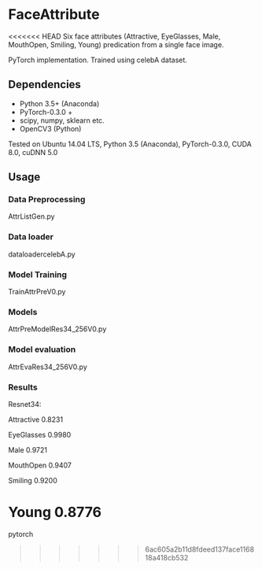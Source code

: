 # FaceAttribute
<<<<<<< HEAD
Six face attributes (Attractive, EyeGlasses, Male, MouthOpen, Smiling, Young) predication from a single face image.

PyTorch implementation. Trained using celebA dataset.

## Dependencies
- Python 3.5+ (Anaconda)
- PyTorch-0.3.0 +
- scipy, numpy, sklearn etc.
- OpenCV3 (Python)

Tested on Ubuntu 14.04 LTS, Python 3.5 (Anaconda), PyTorch-0.3.0, CUDA 8.0, cuDNN 5.0

## Usage
### Data Preprocessing

AttrListGen.py

### Data loader
dataloadercelebA.py

### Model Training

TrainAttrPreV0.py

### Models

AttrPreModelRes34_256V0.py

### Model evaluation

AttrEvaRes34_256V0.py

### Results
Resnet34:

Attractive 0.8231

EyeGlasses 0.9980

Male  0.9721
  
MouthOpen  0.9407
  
Smiling   0.9200

Young   0.8776
=======
pytorch
>>>>>>> 6ac605a2b11d8fdeed137face116818a418cb532
